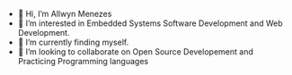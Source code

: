 - 👋 Hi, I’m Allwyn Menezes
- 👀 I’m interested in Embedded Systems Software Development and Web Development.
- 🌱 I’m currently finding myself.
- 💞️ I’m looking to collaborate on Open Source Developement and Practicing Programming languages


<!---
allwyn9895/allwyn9895 is a ✨ special ✨ repository because its `README.md` (this file) appears on your GitHub profile.
You can click the Preview link to take a look at your changes.
--->
